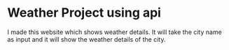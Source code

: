 # Weather Project using api

I made this website which shows weather details. It will take the city name as input and it will show the weather details of the city.